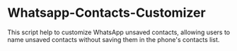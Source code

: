 # Whatsapp-Contacts-Customizer
This script help to customize WhatsApp unsaved contacts, allowing users to name unsaved contacts without saving them in the phone's contacts list.
